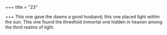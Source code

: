 +++
title = "23"

+++
This one gave the dawns a good husband; this one placed light within  the sun.
This one found the threefold immortal one hidden in heaven among the  third realms of light.